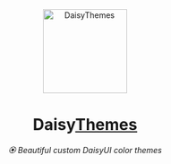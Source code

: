 <div align="center">

<img alt="DaisyThemes" width="150" src="https://github.com/willpinha/daisy-themes/assets/86596621/61360578-cd5e-44d2-b2dd-e825136f60af" />

# Daisy[Themes](https://themes.willpinha.link)

*🏵️ Beautiful custom DaisyUI color themes*

</div>
